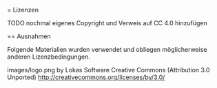 = Lizenzen

TODO nochmal eigenes Copyright und Verweis auf CC 4.0 hinzufügen

== Ausnahmen

Folgende Materialien wurden verwendet und obliegen möglicherweise anderen Lizenzbedingungen.

images/logo.png by Lokas Software
Creative Commons (Attribution 3.0 Unported)
http://creativecommons.org/licenses/by/3.0/